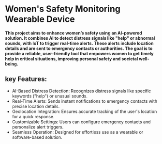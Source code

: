 # **Women's Safety Monitoring Wearable Device**
#### This project aims to enhance women’s safety using an AI-powered solution. It combines AI to detect distress signals like "help" or abnormal sounds, with IoT to trigger real-time alerts. These alerts include location details and are sent to emergency contacts or authorities. The goal is to provide a reliable, user-friendly tool that empowers women to get timely help in critical situations, improving personal safety and societal well-being.

## **key Features:**
- AI-Based Distress Detection: Recognizes distress signals like specific keywords ("help") or unusual sounds.
- Real-Time Alerts: Sends instant notifications to emergency contacts with precise location details.
- Geolocation Integration: Ensures accurate tracking of the user's location for a quick response.
- Customizable Settings: Users can configure emergency contacts and personalize alert triggers.
- Seamless Operation: Designed for effortless use as a wearable or software-based solution.
